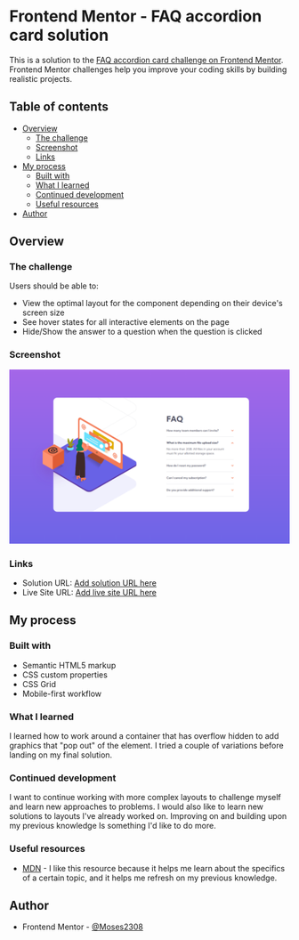 # Frontend Mentor - FAQ accordion card solution

This is a solution to the [FAQ accordion card challenge on Frontend Mentor](https://www.frontendmentor.io/challenges/faq-accordion-card-XlyjD0Oam). Frontend Mentor challenges help you improve your coding skills by building realistic projects.

## Table of contents

- [Overview](#overview)
  - [The challenge](#the-challenge)
  - [Screenshot](#screenshot)
  - [Links](#links)
- [My process](#my-process)
  - [Built with](#built-with)
  - [What I learned](#what-i-learned)
  - [Continued development](#continued-development)
  - [Useful resources](#useful-resources)
- [Author](#author)

## Overview

### The challenge

Users should be able to:

- View the optimal layout for the component depending on their device's screen size
- See hover states for all interactive elements on the page
- Hide/Show the answer to a question when the question is clicked

### Screenshot

![](./images/Screenshot%202023-08-22%20123927.png)

### Links

- Solution URL: [Add solution URL here](https://your-solution-url.com)
- Live Site URL: [Add live site URL here](https://your-live-site-url.com)

## My process

### Built with

- Semantic HTML5 markup
- CSS custom properties
- CSS Grid
- Mobile-first workflow

### What I learned

I learned how to work around a container that has overflow hidden to add graphics that "pop out" of the element. I tried a couple of variations before landing on my final solution.

### Continued development

I want to continue working with more complex layouts to challenge myself and learn new approaches to problems. I would also like to learn new solutions to layouts I've already worked on. Improving on and building upon my previous knowledge Is something I'd like to do more.

### Useful resources

- [MDN](https://developer.mozilla.org/en-US/) - I like this resource because it helps me learn about the specifics of a certain topic, and it helps me refresh on my previous knowledge.

## Author

- Frontend Mentor - [@Moses2308](https://www.frontendmentor.io/profile/Moses2308)
